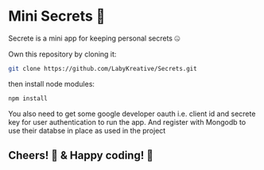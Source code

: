 # Mini Secrets 🤭

Secrete is a mini app for keeping personal secrets 🤐

Own this repository by cloning it:

```sh
git clone https://github.com/LabyKreative/Secrets.git
```

then install node modules:

```sh
npm install
```

You also need to get some google developer oauth i.e. client id and secrete key for user authentication to run the app. And register with Mongodb to use their databse in place as used in the project

## Cheers! 🥳 & Happy coding! 🤗
